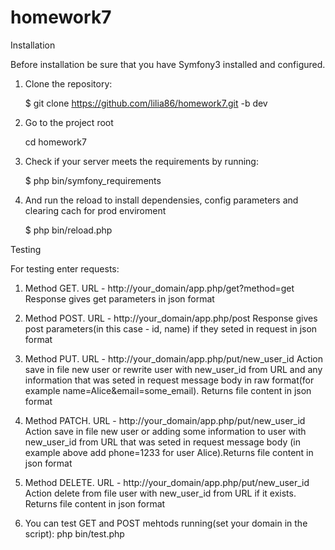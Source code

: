 homework7
=========

Installation

Before installation be sure that you have Symfony3 installed and configured.

1. Clone the repository:
 
   $ git clone https://github.com/lilia86/homework7.git -b dev

2. Go to the project root

   cd homework7

3. Check if your server meets the requirements by running:

   $ php bin/symfony_requirements

4. And run the reload to install dependensies, config parameters and clearing cach for prod enviroment

   $ php bin/reload.php

Testing

For testing enter requests:

1. Method GET. URL - http://your_domain/app.php/get?method=get
   Response gives get parameters in json format

2. Method POST. URL - http://your_domain/app.php/post
   Response gives post parameters(in this case - id, name) if they seted in request in json format
   
3. Method PUT. URL - http://your_domain/app.php/put/new_user_id
   Action save in file new user or rewrite user with new_user_id from URL and any information that 
   was seted in request message body in raw format(for example name=Alice&email=some_email). Returns file content in json format
   
4. Method PATCH. URL - http://your_domain/app.php/put/new_user_id
   Action save in file new user or adding some information to user with new_user_id from URL that 
   was seted in request message body (in example above add phone=1233 for user Alice).Returns file content in json format 
      
5. Method DELETE. URL - http://your_domain/app.php/put/new_user_id
   Action delete from file user with new_user_id from URL if it exists. Returns file content in json format  
      
6. You can test GET and POST mehtods running(set your domain in the script):
      php bin/test.php